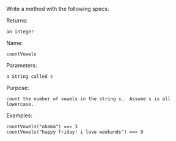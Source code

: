 Write a method with the following specs:  


Returns:

```
an integer
```

Name:

```
countVowels
```

Parameters:

```
a String called s
```

Purpose:

```
count the number of vowels in the string s.  Assume s is all lowercase.
```

Examples:

```
countVowels("obama") ==> 3
countVowels("happy friday! i love weekends") ==> 9
```